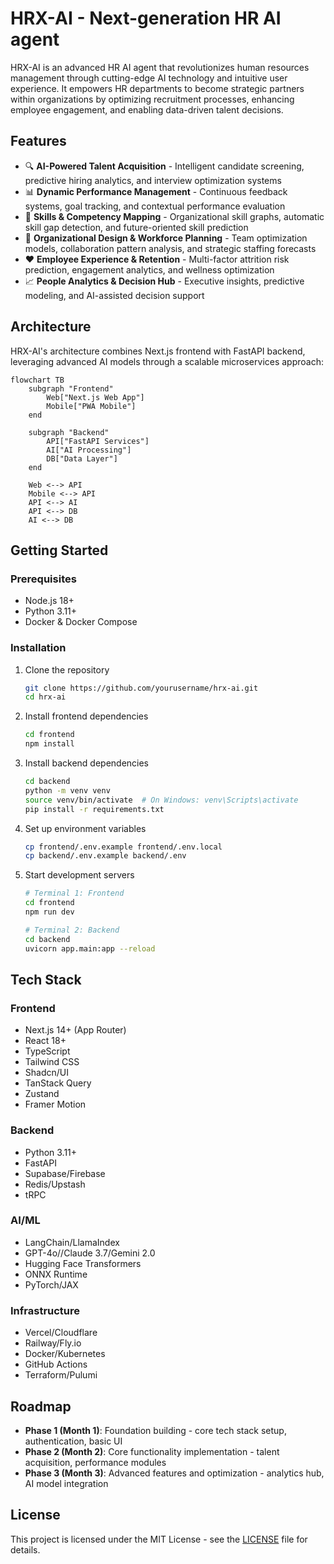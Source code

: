 # HRX-AI - Next-generation HR AI agent

HRX-AI is an advanced HR AI agent that revolutionizes human resources management through cutting-edge AI technology and intuitive user experience. It empowers HR departments to become strategic partners within organizations by optimizing recruitment processes, enhancing employee engagement, and enabling data-driven talent decisions.

## Features

- 🔍 **AI-Powered Talent Acquisition** - Intelligent candidate screening, predictive hiring analytics, and interview optimization systems
- 📊 **Dynamic Performance Management** - Continuous feedback systems, goal tracking, and contextual performance evaluation
- 🧠 **Skills & Competency Mapping** - Organizational skill graphs, automatic skill gap detection, and future-oriented skill prediction
- 🏢 **Organizational Design & Workforce Planning** - Team optimization models, collaboration pattern analysis, and strategic staffing forecasts
- ❤️ **Employee Experience & Retention** - Multi-factor attrition risk prediction, engagement analytics, and wellness optimization
- 📈 **People Analytics & Decision Hub** - Executive insights, predictive modeling, and AI-assisted decision support

## Architecture

HRX-AI's architecture combines Next.js frontend with FastAPI backend, leveraging advanced AI models through a scalable microservices approach:

```mermaid
flowchart TB
    subgraph "Frontend"
        Web["Next.js Web App"]
        Mobile["PWA Mobile"]
    end
    
    subgraph "Backend"
        API["FastAPI Services"]
        AI["AI Processing"]
        DB["Data Layer"]
    end
    
    Web <--> API
    Mobile <--> API
    API <--> AI
    API <--> DB
    AI <--> DB
```

## Getting Started

### Prerequisites

- Node.js 18+
- Python 3.11+
- Docker & Docker Compose

### Installation

1. Clone the repository
   ```bash
   git clone https://github.com/yourusername/hrx-ai.git
   cd hrx-ai
   ```

2. Install frontend dependencies
   ```bash
   cd frontend
   npm install
   ```

3. Install backend dependencies
   ```bash
   cd backend
   python -m venv venv
   source venv/bin/activate  # On Windows: venv\Scripts\activate
   pip install -r requirements.txt
   ```

4. Set up environment variables
   ```bash
   cp frontend/.env.example frontend/.env.local
   cp backend/.env.example backend/.env
   ```

5. Start development servers
   ```bash
   # Terminal 1: Frontend
   cd frontend
   npm run dev
   
   # Terminal 2: Backend
   cd backend
   uvicorn app.main:app --reload
   ```

## Tech Stack

### Frontend
- Next.js 14+ (App Router)
- React 18+
- TypeScript
- Tailwind CSS
- Shadcn/UI
- TanStack Query
- Zustand
- Framer Motion

### Backend
- Python 3.11+
- FastAPI
- Supabase/Firebase
- Redis/Upstash
- tRPC

### AI/ML
- LangChain/LlamaIndex
- GPT-4o//Claude 3.7/Gemini 2.0
- Hugging Face Transformers
- ONNX Runtime
- PyTorch/JAX

### Infrastructure
- Vercel/Cloudflare
- Railway/Fly.io
- Docker/Kubernetes
- GitHub Actions
- Terraform/Pulumi

## Roadmap

- **Phase 1 (Month 1)**: Foundation building - core tech stack setup, authentication, basic UI
- **Phase 2 (Month 2)**: Core functionality implementation - talent acquisition, performance modules
- **Phase 3 (Month 3)**: Advanced features and optimization - analytics hub, AI model integration

## License

This project is licensed under the MIT License - see the [LICENSE](LICENSE) file for details.
